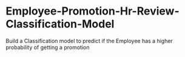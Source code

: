 # Employee-Promotion-Hr-Review-Classification-Model
Build a Classification model to predict if the Employee has a higher probability of getting a promotion
